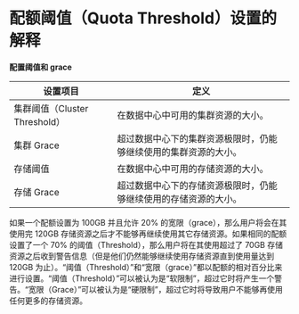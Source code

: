 # 配额阈值（Quota Threshold）设置的解释

**配置阈值和 grace**

|设置项目|定义|
|--------|----|
|集群阈值（Cluster Threshold）|在数据中心中可用的集群资源的大小。|
|集群 Grace|超过数据中心下的集群资源极限时，仍能够继续使用的集群资源的大小。|
|存储阈值|在数据中心中可用的存储资源的大小。|
|存储 Grace|超过数据中心下的存储资源极限时，仍能够继续使用的存储资源的大小。|

如果一个配额设置为 100GB 并且允许 20% 的宽限（grace），那么用户将会在其使用完
120GB
存储资源之后才不能够再继续使用其它存储资源。如果相同的配额设置了一个 70%
的阈值（Threshold），那么用户将在其使用超过了 70GB
存储资源之后收到警告信息（但是他们仍然能够继续使用存储资源直到使用量达到
120GB
为止）。“阈值（Threshold）”和“宽限（grace）”都以配额的相对百分比来进行设置。“阈值（Threshold）”可以被认为是“软限制”，超过它时将产生一个警告。“宽限（Grace）”可以被认为是“硬限制”，超过它时将导致用户不能够再使用任何更多的存储资源。

